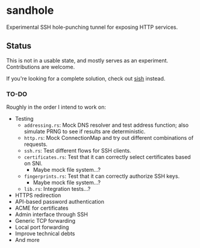 # sandhole

Experimental SSH hole-punching tunnel for exposing HTTP services.

## Status

This is not in a usable state, and mostly serves as an experiment. Contributions are welcome.

If you're looking for a complete solution, check out [sish](https://github.com/antoniomika/sish/) instead.

### TO-DO

Roughly in the order I intend to work on:

- Testing
  - `addressing.rs`: Mock DNS resolver and test address function; also simulate PRNG to see if results are deterministic.
  - `http.rs`: Mock ConnectionMap and try out different combinations of requests.
  - `ssh.rs`: Test different flows for SSH clients.
  - `certificates.rs`: Test that it can correctly select certificates based on SNI.
    - Maybe mock file system...?
  - `fingerprints.rs`: Test that it can correctly authorize SSH keys.
    - Maybe mock file system...?
  - `lib.rs`: Integration tests...?
- HTTPS redirection
- API-based password authentication
- ACME for certificates
- Admin interface through SSH
- Generic TCP forwarding
- Local port forwarding
- Improve technical debts
- And more
